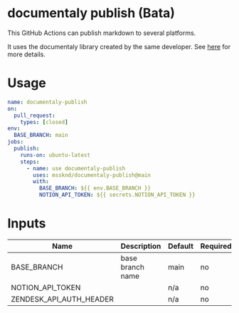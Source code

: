 # documentaly publish (Bata)

This GitHub Actions can publish markdown to several platforms.

It uses the documentaly library created by the same developer. See [here](https://github.com/MssKnd/documentaly) for more details.


# Usage

```yaml
name: documentaly-publish
on:
  pull_request:
    types: [closed]
env:
  BASE_BRANCH: main
jobs:
  publish:
    runs-on: ubuntu-latest
    steps:
      - name: use documentaly-publish
        uses: mssknd/documentaly-publish@main
        with:
          BASE_BRANCH: ${{ env.BASE_BRANCH }}
          NOTION_API_TOKEN: ${{ secrets.NOTION_API_TOKEN }}

```

# Inputs

| Name                    | Description      | Default | Required |
| ----------------------- | ---------------- | ------- | -------- |
| BASE_BRANCH             | base branch name | main    | no       |
| NOTION_API_TOKEN        |                  | n/a     | no       |
| ZENDESK_API_AUTH_HEADER |                  | n/a     | no       |
